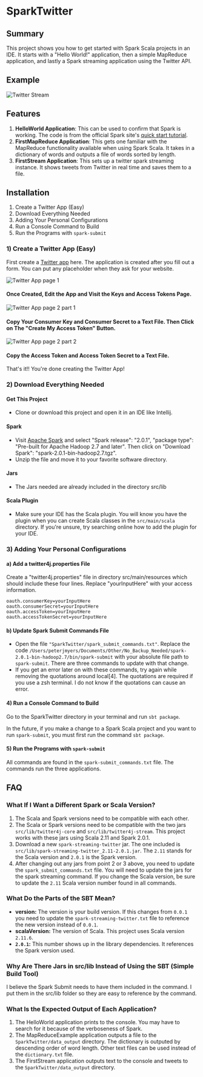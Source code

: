 
# SparkTwitter

## Summary
This project shows you how to get started with Spark Scala projects in an IDE.  It starts with a "Hello World!" application, then a simple MapReduce application, and lastly a Spark streaming application using the Twitter API.

## Example

![Twitter Stream](src/main/resources/spark_streaming_twitter.png)

## Features 

1. **HelloWorld Application**: This can be used to confirm that Spark is working.
  The code is from the official Spark site's [quick start tutorial](https://spark.apache.org/docs/latest/quick-start.html).
2. **FirstMapReduce Application**: This gets one familiar with the MapReduce functionality available when using Spark Scala.  It takes in a dictionary of words and outputs a file of words sorted by length.
3. **FirstStream Application**: This sets up a twitter spark streaming instance.  It shows tweets from Twitter in real time and saves them to a file.

## Installation

1. Create a Twitter App (Easy)
2. Download Everything Needed
3. Adding Your Personal Configurations
4. Run a Console Command to Build
5. Run the Programs with `spark-submit`

### 1) Create a Twitter App (Easy)

First create a [Twitter app](https://apps.twitter.com/) here.  The application is created after you fill out a form.  You can put any placeholder when they ask for your website.

![Twitter App page 1](src/main/resources/app_twitter_page1.png)

#### Once Created, Edit the App and Visit the Keys and Access Tokens Page.

![Twitter App page 2 part 1](src/main/resources/app_twitter_page2_part1.png)

#### Copy Your Consumer Key and Consumer Secret to a Text File.  Then Click on The "Create My Access Token" Button.

![Twitter App page 2 part 2](src/main/resources/app_twitter_page2_part2.png)

#### Copy the Access Token and Access Token Secret to a Text File.

That's it!!  You're done creating the Twitter App!

### 2) Download Everything Needed

#### Get This Project

- Clone or download this project and open it in an IDE like Intellij.

#### Spark

- Visit [Apache Spark](https://spark.apache.org/downloads.html) and select "Spark release": "2.0.1", "package type": "Pre-built for Apache Hadoop 2.7 and later".  Then click on "Download Spark": "spark-2.0.1-bin-hadoop2.7.tgz".
- Unzip the file and move it to your favorite software directory.

#### Jars

- The Jars needed are already included in the directory src/lib

#### Scala Plugin

- Make sure your IDE has the Scala plugin.  You will know you have the plugin when you can create Scala classes in the `src/main/scala` directory.  If you're unsure, try searching online how to add the plugin for your IDE.

### 3) Adding Your Personal Configurations

#### a) Add a twitter4j.properties File

Create a "twitter4j.properties" file in directory src/main/resources which should include these four lines.  Replace "yourInputHere" with your access information.

	oauth.consumerKey=yourInputHere
	oauth.consumerSecret=yourInputHere
	oauth.accessToken=yourInputHere
	oauth.accessTokenSecret=yourInputHere

#### b) Update Spark Submit Commands File

- Open the file `"SparkTwitter/spark_submit_commands.txt"`.  Replace the code `/Users/peterjmyers/Documents/Other/No_Backup_Needed/spark-2.0.1-bin-hadoop2.7/bin/spark-submit` with your absolute file path to `spark-submit`.  There are three commands to update with that change.
- If you get an error later on with these commands, try again while removing the quotations around local[4].  The quotations are required if you use a zsh terminal.  I do not know if the quotations can cause an error.

#### 4) Run a Console Command to Build

Go to the SparkTwitter directory in your terminal and run `sbt package`.

In the future, if you make a change to a Spark Scala project and you want to run `spark-submit`, you must first run the command `sbt package`.

#### 5) Run the Programs with `spark-submit`

All commands are found in the `spark-submit_commands.txt` file.  The commands run the three applications.

## FAQ

### What If I Want a Different Spark or Scala Version?

1. The Scala and Spark versions need to be compatible with each other.
2. The Scala or Spark versions need to be compatible with the two jars `src/lib/twitter4j-core` and `src/lib/twitter4j-stream`.  This project works with these jars using Scala 2.11 and Spark 2.0.1.
3. Download a new `spark-streaming-twitter` jar.  The one included is `src/lib/spark-streaming-twitter_2.11-2.0.1.jar`.  The `2.11` stands for the Scala version and `2.0.1` is the Spark version.
4. After changing out any jars from point 2 or 3 above, you need to update the  `spark_submit_commands.txt` file.  You will need to update the jars for the spark streaming command.  If you change the Scala version, be sure to update the `2.11` Scala version number found in all commands.

### What Do the Parts of the SBT Mean?

* **version:** The version is your build version.  If this changes from `0.0.1` you need to update the `spark-streaming-twitter.txt` file to reference the new version instead of `0.0.1`.
* **scalaVersion:** The version of Scala.  This project uses Scala version `2.11.6`.
* **`2.0.1`:** This number shows up in the library dependencies.  It references the Spark version used.

### Why Are There Jars in src/lib Instead of Using the SBT (Simple Build Tool)

I believe the Spark Submit needs to have them included in the command.  I put them in the src/lib folder so they are easy to reference by the command.

### What Is the Expected Output of Each Application?

1. The HelloWorld application prints to the console.  You may have to search for it because of the verboseness of Spark.
2. The MapReduceExample application outputs a file to the `SparkTwitter/data_output` directory.  The dictionary is outputed by descending order of word length.  Other text files can be used instead of the `dictionary.txt` file.
3. The FirstStream application outputs text to the console and tweets to the `SparkTwitter/data_output` directory.
